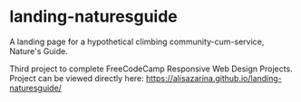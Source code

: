 # landing-naturesguide

A landing page for a hypothetical climbing community-cum-service, Nature's Guide.

Third project to complete FreeCodeCamp Responsive Web Design Projects. Project can be viewed directly here: https://alisazarina.github.io/landing-naturesguide/
